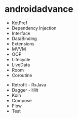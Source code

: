 # androidadvance
 
+ KotPref
+ Dependency Injection
+ Interface
+ DataBinding
+ Extensions
+ MVVM
+ OOP
+ Lifecycle
+ LiveData
+ Room
+ Coroutine
- Retrofit - RxJava
- Dagger - Hilt
- Koin
- Compose
- Flow
- Test
